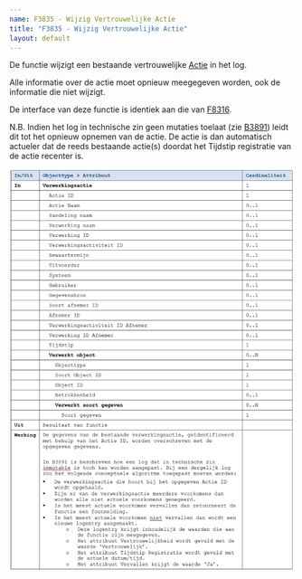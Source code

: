 ```yaml
---
name: F3835 - Wijzig Vertrouwelijke Actie
title: "F3835 - Wijzig Vertrouwelijke Actie"
layout: default
---
```

De functie wijzigt een bestaande vertrouwelijke [Actie](../../../gegevenswoordenboek/objecttypen/Actie.md) in het log. 

Alle informatie over de actie moet opnieuw meegegeven worden, ook de informatie die niet wijzigt.

De interface van deze functie is identiek aan die van [F8316](./8316.md).

N.B. Indien het log in technische zin geen mutaties toelaat (zie [B3891](./3891.md)) leidt dit tot het opnieuw opnemen van de actie. De actie is dan automatisch actueler dat de reeds bestaande actie(s) doordat het Tijdstip registratie van de actie recenter is.


<img src="./_assets/3835_1.png" alt="" width="700"/>
